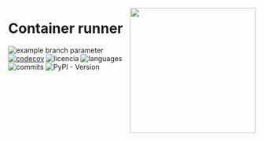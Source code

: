 <a href="https://www.islas.org.mx/"><img src="https://www.islas.org.mx/img/logo.svg" align="right" width="256" /></a>
# Container runner

![example branch
parameter](https://github.com/IslasGECI/container_runner/actions/workflows/actions.yml/badge.svg)
[![codecov](https://codecov.io/gh/IslasGECI/container_runner/graph/badge.svg?token=WK9wnLnZQ2)](https://codecov.io/gh/IslasGECI/container_runner)
![licencia](https://img.shields.io/github/license/IslasGECI/container_runner)
![languages](https://img.shields.io/github/languages/top/IslasGECI/container_runner)
![commits](https://img.shields.io/github/commit-activity/y/IslasGECI/container_runner)
![PyPI - Version](https://img.shields.io/pypi/v/container_runner)

